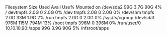 Filesystem         Size  Used Avail Use% Mounted on
/dev/sda2           99G  3.7G   90G   4% /
devtmpfs           2.0G     0  2.0G   0% /dev
tmpfs              2.0G     0  2.0G   0% /dev/shm
tmpfs              2.0G   33M  1.9G   2% /run
tmpfs              2.0G     0  2.0G   0% /sys/fs/cgroup
/dev/sda1          976M  115M  794M  13% /boot
tmpfs              396M     0  396M   0% /run/user/0
10.10.10.90:/apps   99G  3.9G   90G   5% /nfsroot/apps
